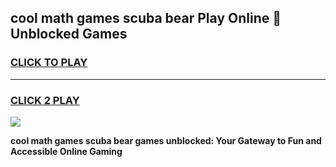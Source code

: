 
## cool math games scuba bear Play Online 👋 Unblocked Games
<h3>
<a href="https://news.freeplayer.one?title=cool_math_games_scuba_bear&ref=17CMG">CLICK TO PLAY</a></h3>
<hr>

<h3>
<a href="https://news.freeplayer.one?title=cool_math_games_scuba_bear&ref=17CMG">CLICK 2 PLAY</a>
  
</h3>

<a href="https://news.freeplayer.one?title=cool_math_games_scuba_bear&ref=17CMG/"><img src="https://clearcache.store/games.png"></a>


**cool math games scuba bear games unblocked: Your Gateway to Fun and Accessible Online Gaming**
